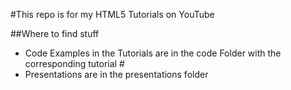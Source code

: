 #This repo is for my HTML5 Tutorials on YouTube

##Where to find stuff

* Code Examples in the Tutorials are in the code Folder with the corresponding tutorial #
* Presentations are in the presentations folder
